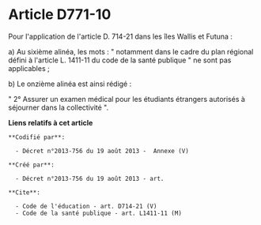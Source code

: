 # Article D771-10

Pour l'application de l'article D. 714-21 dans les îles Wallis et Futuna : 

a) Au sixième alinéa, les mots : " notamment dans le cadre du plan régional défini à l'article L. 1411-11 du code de la santé
publique " ne sont pas applicables ; 

b) Le onzième alinéa est ainsi rédigé : 

" 2° Assurer un examen médical pour les étudiants étrangers autorisés à séjourner dans la collectivité ".

**Liens relatifs à cet article**

	**Codifié par**:

	  - Décret n°2013-756 du 19 août 2013 -  Annexe (V)

	**Créé par**:

	  - Décret n°2013-756 du 19 août 2013 - art.

	**Cite**:

	  - Code de l'éducation - art. D714-21 (V)
	  - Code de la santé publique - art. L1411-11 (M)
